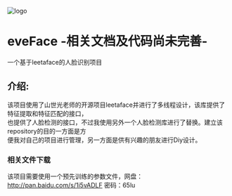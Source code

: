 ![logo](https://github.com/whlook/eveFace/blob/master/images/logo.PNG)</br>
# eveFace -相关文档及代码尚未完善-
一个基于leetaface的人脸识别项目</br>
## 介绍:
该项目使用了山世光老师的开源项目leetaface并进行了多线程设计，该库提供了特征提取和特征匹配的接口，</br>
也提供了人脸检测的接口，不过我使用另外一个人脸检测库进行了替换。建立该repository的目的一方面是方</br>
便我对自己的项目进行管理，另一方面是供有兴趣的朋友进行Diy设计。</br>
### 相关文件下载
该项目需要使用一个预先训练的参数文件，网盘：http://pan.baidu.com/s/1i5vADLF 密码：65lu